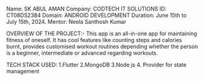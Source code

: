 Name: SK ABUL AMAN
Company: CODTECH IT SOLUTIONS
ID: CT08DS2384
Domain: ANDROID DEVELOPMENT
Duration: June 15th to July 15th, 2024.
Mentor: Neela Santhosh Kumar

OVERVIEW OF THE PROJECT:-
This app is an all-in-one app for maintaining fitness of oneself. It has cool features like counting steps and calories burnt, provides customised workout routines depending whether the person is a beginner, intermediate or advanced regarding workouts.

TECH STACK USED:
1.Flutter
2.MongoDB
3.Node js
4. Provider for state management

